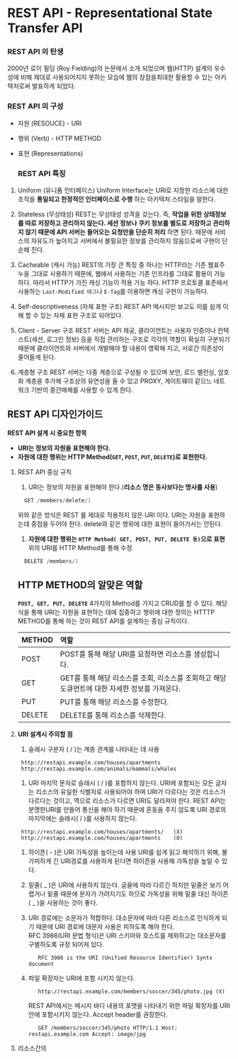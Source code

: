 
# REST API - Representational State Transfer API

   ### REST API 의 탄생
  
  2000년 로이 필딩 (Roy Fielding)의 논문에서 소개 되었으며 웹(HTTP) 설계의 우수성에 비해 제대로 사용되어지지 못하는 모습에 웹의 장점을최대한 활용할 수 있는 아키텍처로써 발표하게 되었다.
  
   ### REST API 의 구성
  
  - 자원 (RESOUCE) - URI
  - 행위 (Verb) - HTTP METHOD
  - 표현 (Representations)
  
    ### REST API 특징
  
  1. Uniform (유니폼 인터페이스)
  Uniform Interface는 URI로 지정한 리소스에 대한 조작을 __통일되고 한정적인 인터페이스로 수행__ 하는 아키텍처 스타일을 말한다.
    
  1. Stateless (무상태성)
  REST는 무상태성 성격을 갖는다. 즉, __작업을 위한 상태정보를 따로 저장하고 관리하지 않는다. 세션 정보나 쿠키 정보를 별도로 저장하고 관리하지 않기 때문에 API 서버는 들어오는 요청만을 단순히 처리__ 하면 된다. 때문에 서비스의 자유도가 높아지고 서버에서 불필요한 정보를 관리하지 않음으로써 구현이 단순해 진다.
  
  1. Cacheable (캐시 가능)
  REST의 가장 큰 특징 중 하나는 HTTP라는 기존 웹표주누을 그대로 사용하기 때문에, 웹에서 사용하는 기존 인프라를 그대로 활용이 가능하다. 따라서 HTTP가 가진 캐싱 기능이 적용 가능 하다. HTTP 프로토콜 표준에서 사용하는 `Last-Modified 태그`나 `E-Tag`를 이용하면 캐싱 구현이 가능하다.
  
  1. Self-descriptiveness (자체 표현 구조)
  REST API 메시지만 보고도 이를 쉽게 이해 할 수 있는 자체 표현 구조로 되어있다.
  
  1. Client - Server 구조
  REST 서버는 API 제공, 클라이언트는 사용자 인증이나 컨텍스트(세션, 로그인 정보) 등을 직접 관리하는 구조로 각각의 역할이 확실히 구분되기 때문에 클라이언트와 서버에서 개발해야 할 내용이 명확해 지고, 서로간 의존성이 줄어들게 된다.
  
  1. 계층형 구조
  REST 서버는 다중 계층으로 구성될 수 있으며 보안, 로드 밸런싱, 암호화 계층을 추가해 구조상의 유연성을 둘 수 있고 PROXY, 게이트웨이 같으느 네트워크 기반의 중간매체를 사용할 수 있게 한다.
  
  ## REST API 디자인가이드
  
  __REST API 설계 시 중요한 항목__
  - __URI는 정보의 자원을 표현해야 한다.__
  - __자원에 대한 행위는 HTTP Method(`GET`, `POST`, `PUT`, `DELETE`)로 표현한다.__
  
  1. REST API 중심 규칙
    
      1. URI는 정보의 자원을 표현해야 한다.(__리소스 명은 동사보다는 명사를 사용__)
      ```java
        GET /members/delete/1
      ```
      위와 같은 방식은 REST 를 제대로 적용하지 않은 URI 이다. URI는 자원을 표현하는데 중점을 두어야 한다. delete와 같은 행위에 대한 표현이 들어가서는 안된다.
      
      1. __자원에 대한 행위는 `HTTP Method( GET, POST, PUT, DELETE 등)`으로 표현__
      위의 URI를 HTTP Method를 통해 수정
      ```java
        DELETE /members/1
      ```
     ## __HTTP METHOD의 알맞은 역할__
        __`POST, GET, PUT, DELETE`__ 4가지의 Method를 가지고 CRUD를 할 수 있다.
        해당 식을 통해 URI는 자원을 표현하는 데에 집중하고 행위에 대한 정의는 HTTTP METHOD를 통해 하는 것이 REST API를 설계하는 중심 규칙이다.
        
       | METHOD | 역할 |
       | :------------ | :---------------------------- |
       | POST | POST를 통해 해당 URI를 요청하면 리소스를 생성합니다. |
       | GET | GET를 통해 해당 리소스를 조회, 리소스를 조회하고 해당 도큐먼트에 대한 자세한 정보를 가져온다. |
       | PUT | PUT를 통해 해당 리소스를 수정한다. |
       | DELETE | DELETE를 통해 리소스를 삭제한다. |

  1. __URI 설계시 주의할 점__
      
      1. 슬래시 구분자 ( / )는 계층 관계를 나타내는 데 사용  
      
       ```
        http://restapi.example.com/houses/apartments
        http://restapi.example.com/animals/mammals/whales
       ```
       
      1. URI 마지막 문자로 슬래시 ( / )를 포함하지 않는다. 
        URI에 포함되는 모든 글자는 리소스의 유일한 식별자로 사용되어야 하며 URI가 다르다는 것은 리소스가 다르다는 것이고, 역으로 리소스가 다르면 URI도 달라져야 한다. REST API는 분명한URI를 만들어 통신을 해야 하기 때문에 혼동을 주지 않도록 URI 경로의 마지막에는 슬래시( / )를 사용하지 않는다.  
        
        ```
         http://restapi.example.com/houses/apartments/   (X)
         http://restapi.example.com/houses/apartments    (O)
        ```
        
      1. 하이픈( - )은 URI 가독성을 높이는데 사용
         URI를 쉽게 읽고 해석하기 위해, 불가피하게 긴 URI경로를 사용하게 된다면 하이픈을 사용해 가독성을 높일 수 있다.
       
      1. 밑줄( _ )은 URI에 사용하지 않는다.
         글꼴에 따라 다르긴 하지만 밑줄은 보기 어렵거나 밑줄 때문에 문자가 가려지기도 하므로 가독성을 위해 밑줄 대신 하이픈( _ )을 사용하는 것이 좋다.
         
      1. URI 경로에는 소문자가 적합하다.
         대소문자에 따라 다른 리소스로 인식하게 되기 때문에 URI 경로에 대문자 사용은 피하도록 해야 한다.  
         RFC 3986(URI 문법 형식)은 URI 스키마와 호스트를 제외하고는 대소문자를 구별하도록 규정 되어져 있다.  
         ```
            RFC 3986 is the URI (Unified Resource Identifier) Syntx document
         ```
         
      1. 파일 확장자는 URI에 포함 시키지 않는다.  
         ```
            http://restapi.example.com/members/soccer/345/photo.jpg (X)
         ```
         REST API에서는 메시지 바디 내용의 포맷을 나타내기 위한 파일 확장자를 URI 안에 포함시키지 않는다. Accept header를 권장한다.  
         ```
            GET /members/soccer/345/photo HTTP/1.1 Host: restapi.example.com Accept: image/jpg
         ```
         
  1. 리소스간의
     
